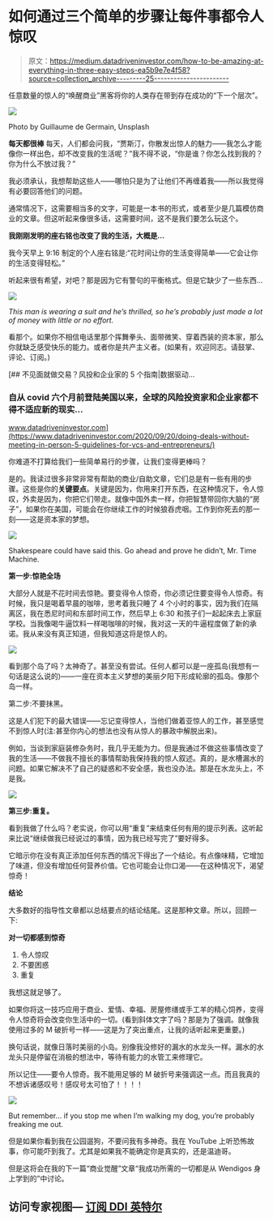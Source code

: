 # 如何通过三个简单的步骤让每件事都令人惊叹

> 原文：<https://medium.datadriveninvestor.com/how-to-be-amazing-at-everything-in-three-easy-steps-ea5b9e7e4f58?source=collection_archive---------25----------------------->

任意数量的惊人的“唤醒商业”黑客将你的人类存在带到存在成功的“下一个层次”。

![](img/ac2fe9fb9a8611763767531bf6174f04.png)

Photo by Guillaume de Germain, Unsplash

**每天都很棒**
每天，人们都会问我，“贾斯汀，你散发出惊人的魅力——我怎么才能像你一样出色，却不改变我的生活呢？”我不得不说，“你是谁？你怎么找到我的？你为什么不放过我？”

我必须承认，我想帮助这些人——哪怕只是为了让他们不再缠着我——所以我觉得有必要回答他们的问题。

通常情况下，这需要相当多的文字，可能是一本书的形式，或者至少是几篇模仿商业的文章。但这听起来像很多话，这需要时间，这不是我们要怎么玩这个。

**我刚刚发明的座右铭也改变了我的生活，大概是…**

我今天早上 9:16 制定的个人座右铭是:“花时间让你的生活变得简单——它会让你的生活变得轻松。”

听起来很有希望，对吧？那是因为它有警句的平衡格式。但是它缺少了一些东西…

![](img/66e8c167a907c332e79055026cf52d73.png)

*This man is wearing a suit and he’s thrilled, so he’s probably just made a lot of money with little or no effort.*

看那个。如果你不相信电话里那个挥舞拳头、面带微笑、穿着西装的资本家，那么你就缺乏感受快乐的能力。或者你是共产主义者。(如果有，欢迎同志。请鼓掌、评论、订阅。)

[](https://www.datadriveninvestor.com/2020/09/20/doing-deals-without-meeting-in-person-5-guidelines-for-vcs-and-entrepreneurs/) [## 不见面就做交易？风投和企业家的 5 个指南|数据驱动…

### 自从 covid 六个月前登陆美国以来，全球的风险投资家和企业家都不得不适应新的现实…

www.datadriveninvestor.com](https://www.datadriveninvestor.com/2020/09/20/doing-deals-without-meeting-in-person-5-guidelines-for-vcs-and-entrepreneurs/) 

你难道不打算给我们一些简单易行的步骤，让我们变得更棒吗？

是的。我读过很多非常非常有帮助的商业/自助文章，它们总是有一些有用的步骤。这些是你的**关键要点**。关键是因为，你用来打开东西，在这种情况下，令人惊叹，外卖是因为，你把它们带走。就像中国外卖一样，你把智慧带回你大脑的“房子”，如果你在美国，可能会在你继续工作的时候狼吞虎咽。工作到你死去的那一刻——这是资本家的梦想。

![](img/8443b4ad87e399d96353bfc35c980368.png)

Shakespeare could have said this. Go ahead and prove he didn’t, Mr. Time Machine.

**第一步:惊艳全场**

大部分人就是不花时间去惊艳。要变得令人惊奇，你必须记住要变得令人惊奇。有时候，我只是喝着早晨的咖啡，思考着我只睡了 4 个小时的事实，因为我们在隔离区，我在悉尼时间和东部时间工作，然后早上 6:30 和孩子们一起起床去上家庭学校。当我像喝牛逼饮料一样喝咖啡的时候，我对这一天的牛逼程度做了新的承诺。我从来没有真正知道，但我知道这将是惊人的。

![](img/08e9d99a238f7c375f76a62f276b2798.png)

看到那个岛了吗？太神奇了。甚至没有尝试。任何人都可以是一座孤岛(我想有一句话是这么说的)——一座在资本主义梦想的美丽夕阳下形成轮廓的孤岛。像那个岛一样。

第二步:不要抹黑。

这是人们犯下的最大错误——忘记变得惊人，当他们做着亚惊人的工作，甚至感觉不到惊人时(注:甚至你内心的想法也没有从惊人的暴政中解脱出来)。

例如，当谈到家庭装修杂务时，我几乎无能为力。但是我通过不做这些事情改变了我的生活——不做我不擅长的事情帮助我保持我的惊人叙述。真的，是水槽漏水的问题。如果它解决不了自己的疑惑和不安全感，我也没办法。那是在水龙头上，不是我。

![](img/d7c3de22ddc09e588c4c808339f866cf.png)

**第三步:重复。**

看到我做了什么吗？老实说，你可以用“重复”来结束任何有用的提示列表。这听起来比说“继续做我已经说过的事情，因为我已经写完了”要好得多。

它暗示你在没有真正添加任何东西的情况下得出了一个结论。有点像味精，它增加了味道，但没有增加任何营养价值。它也可能会让你口渴——在这种情况下，渴望惊奇！

**结论**

大多数好的指导性文章都以总结要点的结论结尾。这是那种文章。所以，回顾一下:

**对一切都感到惊奇**

1.  令人惊叹
2.  不要困惑
3.  重复

我想这就足够了。

如果你将这一技巧应用于商业、爱情、幸福、房屋修缮或手工羊的精心饲养，变得令人惊奇将会改变你生活中的一切。(看到斜体文字了吗？那是为了强调。就像我使用过多的 M 破折号一样——这是为了突出重点，让我的话听起来更重要。)

换句话说，就像日落时美丽的小岛。别像我没修好的漏水的水龙头一样。漏水的水龙头只是停留在消极的想法中，等待有能力的水管工来修理它。

所以记住——要令人惊奇。我不能用足够的 M 破折号来强调这一点。而且我真的不想诉诸感叹号！感叹号太可怕了！！！！

![](img/dfdae32f541964510b12cae35664aff2.png)

But remember… if you stop me when I’m walking my dog, you’re probably freaking me out.

但是如果你看到我在公园遛狗，不要问我有多神奇。我在 YouTube 上听恐怖故事，你可能吓到我了。尤其是如果我不能确定你是真实的，还是温迪哥。

但是这将会在我的下一篇“商业觉醒”文章“我成功所需的一切都是从 Wendigos 身上学到的”中讨论。

## 访问专家视图— [订阅 DDI 英特尔](https://datadriveninvestor.com/ddi-intel)